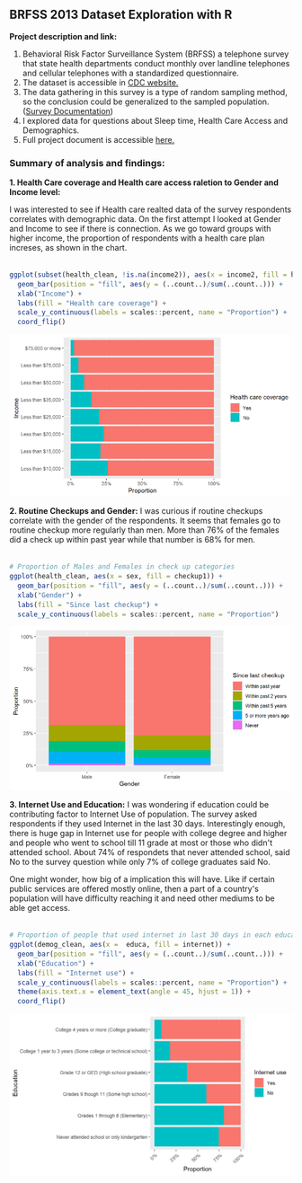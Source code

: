 ## BRFSS 2013 Dataset Exploration with R

**Project description and link:** 
1. Behavioral Risk Factor Surveillance System (BRFSS) a telephone survey that state health departments conduct monthly over landline telephones and cellular telephones with a standardized questionnaire.
2. The dataset is accessible in [CDC website.](https://www.cdc.gov/brfss/annual_data/annual_2013.html)
3. The data gathering in this survey is a type of random sampling method, so the conclusion could be generalized to the sampled population.([Survey Documentation](https://www.cdc.gov/brfss/data_documentation/index.htm))
4. I explored data for questions about Sleep time, Health Care Access and Demographics.  
5. Full project document is accessible [here.](Exploring-the-BRFSS-data.html)

<!-- <br>
<img src="images/BRFSS.PNG?raw=true"/>
<br> -->

### Summary of analysis and findings:

**1. Health Care coverage and Health care access raletion to Gender and Income level:** 

I was interested to see if Health care realted data of the survey respondents correlates with demographic data. On the first attempt I looked at Gender and Income to see if there is connection. As we go toward groups with higher income, the proportion of respondents with a health care plan increses, as shown in the chart.

```r

ggplot(subset(health_clean, !is.na(income2)), aes(x = income2, fill = hlthpln1)) +
  geom_bar(position = "fill", aes(y = (..count..)/sum(..count..))) +
  xlab("Income") +
  labs(fill = "Health care coverage") +
  scale_y_continuous(labels = scales::percent, name = "Proportion") +
  coord_flip()

```
<img src="images/income_healthplan.PNG?raw=true"/>


**2. Routine Checkups and Gender:** 
I was curious if routine checkups correlate with the gender of the respondents. It seems that females go to routine checkup more regularly than men. More than 76% of the females did a check up within past year while that number is 68% for men.

```r

# Proportion of Males and Females in check up categories
ggplot(health_clean, aes(x = sex, fill = checkup1)) +
  geom_bar(position = "fill", aes(y = (..count..)/sum(..count..))) +
  xlab("Gender") +
  labs(fill = "Since last checkup") +
  scale_y_continuous(labels = scales::percent, name = "Proportion") 

```
<img src="images/gender_checkup.PNG?raw=true"/>


**3. Internet Use and Education:** 
I was wondering if education could be contributing factor to Internet Use of population. The survey asked respondents if they used Internet in the last 30 days. Interestingly enough, there is huge gap in Internet use for people with college degree and higher and people who went to school till 11 grade at most or those who didn't attended school. About 74% of respondets that never attended school, said No to the survey question while only 7% of college graduates said No.

One might wonder, how big of a implication this will have. Like if certain public services are offered mostly online, then a part of a country's population will have difficulty reaching it and need other mediums to be able get access.

```r

# Proportion of people that used internet in last 30 days in each education leve
ggplot(demog_clean, aes(x =  educa, fill = internet)) +
  geom_bar(position = "fill", aes(y = (..count..)/sum(..count..))) +
  xlab("Education") +
  labs(fill = "Internet use") +
  scale_y_continuous(labels = scales::percent, name = "Proportion") +
  theme(axis.text.x = element_text(angle = 45, hjust = 1)) +
  coord_flip()

```
<img src="images/education_internet.png?raw=true"/>
